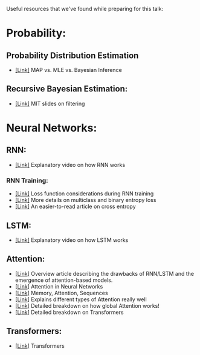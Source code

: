 Useful resources that we've found while preparing for this talk:

# Probability:

## Probability Distribution Estimation

- [[Link]](https://towardsdatascience.com/mle-map-and-bayesian-inference-3407b2d6d4d9) MAP vs. MLE vs. Bayesian Inference

## Recursive Bayesian Estimation:

- [[Link]](https://people.csail.mit.edu/mrub/talks/filtering.pdf) MIT slides on filtering

# Neural Networks:

## RNN:

- [[Link]](https://www.youtube.com/watch?v=LHXXI4-IEns&feature=youtu.be) Explanatory video on how RNN works

### RNN Training:

- [[Link]](https://jamesmccaffrey.wordpress.com/2013/11/05/why-you-should-use-cross-entropy-error-instead-of-classification-error-or-mean-squared-error-for-neural-network-classifier-training/) Loss function considerations during RNN training
- [[Link]](https://gombru.github.io/2018/05/23/cross_entropy_loss/) More details on multiclass and binary entropy loss
- [[Link]](https://towardsdatascience.com/entropy-cross-entropy-and-kl-divergence-explained-b09cdae917a) An easier-to-read article on cross entropy

## LSTM:

- [[Link]](https://www.youtube.com/watch?v=8HyCNIVRbSU&feature=youtu.be) Explanatory video on how LSTM works

## Attention:

- [[Link]](https://towardsdatascience.com/the-fall-of-rnn-lstm-2d1594c74ce0) Overview article describing the drawbacks of RNN/LSTM and the emergence of attention-based models.
- [[Link]](https://towardsdatascience.com/attention-in-neural-networks-e66920838742) Attention in Neural Networks
- [[Link]](https://towardsdatascience.com/memory-attention-sequences-37456d271992) Memory, Attention, Sequences
- [[Link]](https://lilianweng.github.io/lil-log/2018/06/24/attention-attention.html) Explains different types of Attention really well
- [[Link]](https://towardsdatascience.com/attn-illustrated-attention-5ec4ad276ee3#0458) Detailed breakdown on how global Attention works!
- [[Link]](https://towardsdatascience.com/attention-networks-c735befb5e9f) Detailed breakdown on Transformers

## Transformers:

- [[Link]](https://towardsdatascience.com/transformers-141e32e69591) Transformers
